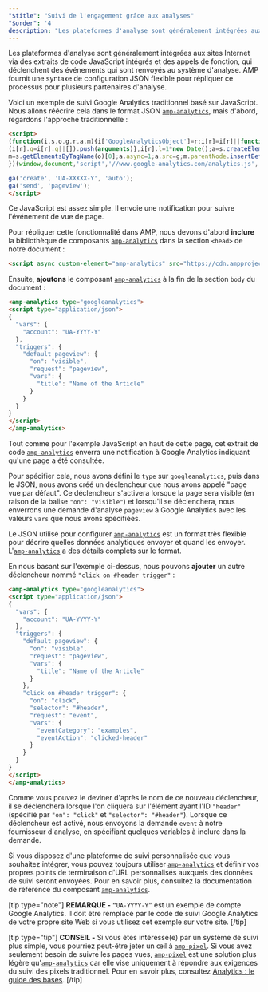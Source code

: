 ```yaml
---
"$title": "Suivi de l'engagement grâce aux analyses"
"$order": '4'
description: "Les plateformes d'analyse sont généralement intégrées aux sites Internet via des extraits de code JavaScript intégrés et des appels de fonction, qui déclenchent des événements qui sont renvoyés au système d'analyse."
---
```


Les plateformes d'analyse sont généralement intégrées aux sites Internet via des extraits de code JavaScript intégrés et des appels de fonction, qui déclenchent des événements qui sont renvoyés au système d'analyse. AMP fournit une syntaxe de configuration JSON flexible pour répliquer ce processus pour plusieurs partenaires d'analyse.

Voici un exemple de suivi Google Analytics traditionnel basé sur JavaScript. Nous allons réécrire cela dans le format JSON [`amp-analytics`](../../../../documentation/components/reference/amp-analytics.md), mais d'abord, regardons l'approche traditionnelle :

```html
<script>
(function(i,s,o,g,r,a,m){i['GoogleAnalyticsObject']=r;i[r]=i[r]||function(){
(i[r].q=i[r].q||[]).push(arguments)},i[r].l=1*new Date();a=s.createElement(o),
m=s.getElementsByTagName(o)[0];a.async=1;a.src=g;m.parentNode.insertBefore(a,m)
})(window,document,'script','//www.google-analytics.com/analytics.js','ga');

ga('create', 'UA-XXXXX-Y', 'auto');
ga('send', 'pageview');
</script>
```

Ce JavaScript est assez simple. Il envoie une notification pour suivre l'événement de vue de page.

Pour répliquer cette fonctionnalité dans AMP, nous devons d'abord **inclure** la bibliothèque de composants [`amp-analytics`](../../../../documentation/components/reference/amp-analytics.md) dans la section `<head>` de notre document :

```html
<script async custom-element="amp-analytics" src="https://cdn.ampproject.org/v0/amp-analytics-0.1.js"></script>
```

Ensuite, **ajoutons** le composant [`amp-analytics`](../../../../documentation/components/reference/amp-analytics.md) à la fin de la section `body` du document :

```html
<amp-analytics type="googleanalytics">
<script type="application/json">
{
  "vars": {
    "account": "UA-YYYY-Y"
  },
  "triggers": {
    "default pageview": {
      "on": "visible",
      "request": "pageview",
      "vars": {
        "title": "Name of the Article"
      }
    }
  }
}
</script>
</amp-analytics>
```

Tout comme pour l'exemple JavaScript en haut de cette page, cet extrait de code [`amp-analytics`](../../../../documentation/components/reference/amp-analytics.md) enverra une notification à Google Analytics indiquant qu'une page a été consultée.

Pour spécifier cela, nous avons défini le `type` sur `googleanalytics`, puis dans le JSON, nous avons créé un déclencheur que nous avons appelé "page vue par défaut". Ce déclencheur s'activera lorsque la page sera visible (en raison de la balise `"on": "visible"`) et lorsqu'il se déclenchera, nous enverrons une demande d'analyse `pageview` à Google Analytics avec les valeurs `vars` que nous avons spécifiées.

Le JSON utilisé pour configurer [`amp-analytics`](../../../../documentation/components/reference/amp-analytics.md) est un format très flexible pour décrire quelles données analytiques envoyer et quand les envoyer. L'[`amp-analytics`](../../../../documentation/components/reference/amp-analytics.md) a des détails complets sur le format.

En nous basant sur l'exemple ci-dessus, nous pouvons **ajouter** un autre déclencheur nommé `"click on #header trigger"` :

```html
<amp-analytics type="googleanalytics">
<script type="application/json">
{
  "vars": {
    "account": "UA-YYYY-Y"
  },
  "triggers": {
    "default pageview": {
      "on": "visible",
      "request": "pageview",
      "vars": {
        "title": "Name of the Article"
      }
    },
    "click on #header trigger": {
      "on": "click",
      "selector": "#header",
      "request": "event",
      "vars": {
        "eventCategory": "examples",
        "eventAction": "clicked-header"
      }
    }
  }
}
</script>
</amp-analytics>
```

Comme vous pouvez le deviner d'après le nom de ce nouveau déclencheur, il se déclenchera lorsque l'on cliquera sur l'élément ayant l'ID `"header"` (spécifié par `"on": "click"` et `"selector": "#header"`). Lorsque ce déclencheur est activé, nous envoyons la demande `event` à notre fournisseur d'analyse, en spécifiant quelques variables à inclure dans la demande.

Si vous disposez d'une plateforme de suivi personnalisée que vous souhaitez intégrer, vous pouvez toujours utiliser [`amp-analytics`](../../../../documentation/components/reference/amp-analytics.md) et définir vos propres points de terminaison d'URL personnalisés auxquels des données de suivi seront envoyées. Pour en savoir plus, consultez la documentation de référence du composant [`amp-analytics`](../../../../documentation/components/reference/amp-analytics.md).

[tip type="note"] **REMARQUE -** `“UA-YYYY-Y”` est un exemple de compte Google Analytics. Il doit être remplacé par le code de suivi Google Analytics de votre propre site Web si vous utilisez cet exemple sur votre site. [/tip]

[tip type="tip"] **CONSEIL -** Si vous êtes intéressé(e) par un système de suivi plus simple, vous pourriez peut-être jeter un œil à [`amp-pixel`](../../../../documentation/components/reference/amp-pixel.md). Si vous avez seulement besoin de suivre les pages vues, [`amp-pixel`](../../../../documentation/components/reference/amp-pixel.md) est une solution plus légère qu'[`amp-analytics`](../../../../documentation/components/reference/amp-analytics.md) car elle vise uniquement à répondre aux exigences du suivi des pixels traditionnel. Pour en savoir plus, consultez [Analytics : le guide des bases](../../../../documentation/guides-and-tutorials/optimize-measure/configure-analytics/analytics_basics.md). [/tip]
